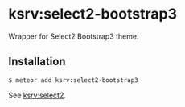 # ksrv:select2-bootstrap3

Wrapper for Select2 Bootstrap3 theme.

## Installation

```
$ meteor add ksrv:select2-bootstrap3
```

See [ksrv:select2](https://atmospherejs.com/ksrv/select2).